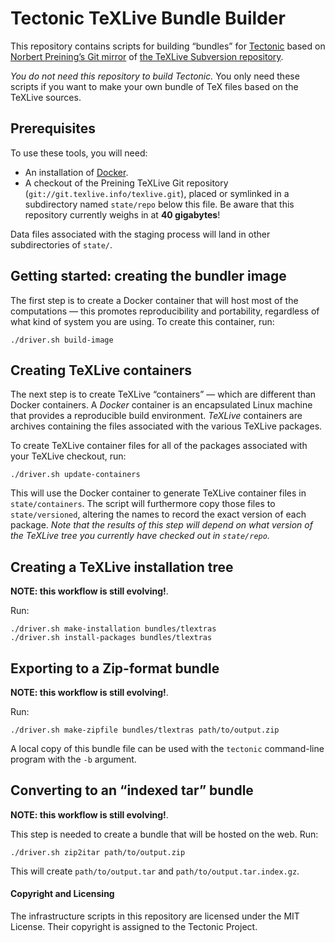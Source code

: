 # Tectonic TeXLive Bundle Builder

This repository contains scripts for building “bundles” for
[Tectonic](https://tectonic-typesetting.github.io) based on [Norbert Preining’s
Git mirror](http://git.texlive.info/texlive/) of [the TeXLive Subversion
repository](http://tug.org/svn/texlive/).

*You do not need this repository to build Tectonic.* You only need these scripts
if you want to make your own bundle of TeX files based on the TeXLive sources.


## Prerequisites

To use these tools, you will need:

- An installation of [Docker](https://www.docker.com/).
- A checkout of the Preining TeXLive Git repository
  (`git://git.texlive.info/texlive.git`), placed or symlinked in a subdirectory
  named `state/repo` below this file. Be aware that this repository currently
  weighs in at **40 gigabytes**!

Data files associated with the staging process will land in other subdirectories
of `state/`.


## Getting started: creating the bundler image

The first step is to create a Docker container that will host most of the
computations — this promotes reproducibility and portability, regardless of what
kind of system you are using. To create this container, run:

```
./driver.sh build-image
```


## Creating TeXLive containers

The next step is to create TeXLive “containers” — which are different than
Docker containers. A *Docker* container is an encapsulated Linux machine that
provides a reproducible build environment. *TeXLive* containers are archives
containing the files associated with the various TeXLive packages.

To create TeXLive container files for all of the packages associated with your
TeXLive checkout, run:

```
./driver.sh update-containers
```

This will use the Docker container to generate TeXLive container files in
`state/containers`. The script will furthermore copy those files to
`state/versioned`, altering the names to record the exact version of each
package. *Note that the results of this step will depend on what version of the
TeXLive tree you currently have checked out in `state/repo`.*


## Creating a TeXLive installation tree

**NOTE: this workflow is still evolving!**.

Run:

```
./driver.sh make-installation bundles/tlextras
./driver.sh install-packages bundles/tlextras
```


## Exporting to a Zip-format bundle

**NOTE: this workflow is still evolving!**.

Run:

```
./driver.sh make-zipfile bundles/tlextras path/to/output.zip
```

A local copy of this bundle file can be used with the `tectonic` command-line
program with the `-b` argument.


## Converting to an “indexed tar” bundle

**NOTE: this workflow is still evolving!**.

This step is needed to create a bundle that will be hosted on the web. Run:

```
./driver.sh zip2itar path/to/output.zip
```

This will create `path/to/output.tar` and `path/to/output.tar.index.gz`.


#### Copyright and Licensing

The infrastructure scripts in this repository are licensed under the MIT
License. Their copyright is assigned to the Tectonic Project.
